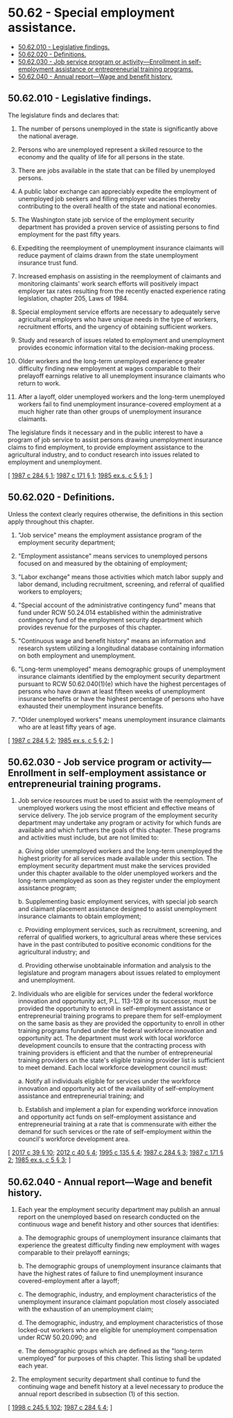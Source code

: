 # 50.62 - Special employment assistance.
* [50.62.010 - Legislative findings.](#5062010---legislative-findings)
* [50.62.020 - Definitions.](#5062020---definitions)
* [50.62.030 - Job service program or activity—Enrollment in self-employment assistance or entrepreneurial training programs.](#5062030---job-service-program-or-activityenrollment-in-self-employment-assistance-or-entrepreneurial-training-programs)
* [50.62.040 - Annual report—Wage and benefit history.](#5062040---annual-reportwage-and-benefit-history)
## 50.62.010 - Legislative findings.
The legislature finds and declares that:

1. The number of persons unemployed in the state is significantly above the national average.

2. Persons who are unemployed represent a skilled resource to the economy and the quality of life for all persons in the state.

3. There are jobs available in the state that can be filled by unemployed persons.

4. A public labor exchange can appreciably expedite the employment of unemployed job seekers and filling employer vacancies thereby contributing to the overall health of the state and national economies.

5. The Washington state job service of the employment security department has provided a proven service of assisting persons to find employment for the past fifty years.

6. Expediting the reemployment of unemployment insurance claimants will reduce payment of claims drawn from the state unemployment insurance trust fund.

7. Increased emphasis on assisting in the reemployment of claimants and monitoring claimants' work search efforts will positively impact employer tax rates resulting from the recently enacted experience rating legislation, chapter 205, Laws of 1984.

8. Special employment service efforts are necessary to adequately serve agricultural employers who have unique needs in the type of workers, recruitment efforts, and the urgency of obtaining sufficient workers.

9. Study and research of issues related to employment and unemployment provides economic information vital to the decision-making process.

10. Older workers and the long-term unemployed experience greater difficulty finding new employment at wages comparable to their prelayoff earnings relative to all unemployment insurance claimants who return to work.

11. After a layoff, older unemployed workers and the long-term unemployed workers fail to find unemployment insurance-covered employment at a much higher rate than other groups of unemployment insurance claimants.

The legislature finds it necessary and in the public interest to have a program of job service to assist persons drawing unemployment insurance claims to find employment, to provide employment assistance to the agricultural industry, and to conduct research into issues related to employment and unemployment.

\[ [1987 c 284 § 1](http://leg.wa.gov/CodeReviser/documents/sessionlaw/1987c284.pdf?cite=1987%20c%20284%20§%201); [1987 c 171 § 1](http://leg.wa.gov/CodeReviser/documents/sessionlaw/1987c171.pdf?cite=1987%20c%20171%20§%201); [1985 ex.s. c 5 § 1](http://leg.wa.gov/CodeReviser/documents/sessionlaw/1985ex1c5.pdf?cite=1985%20ex.s.%20c%205%20§%201); \]

## 50.62.020 - Definitions.
Unless the context clearly requires otherwise, the definitions in this section apply throughout this chapter.

1. "Job service" means the employment assistance program of the employment security department;

2. "Employment assistance" means services to unemployed persons focused on and measured by the obtaining of employment;

3. "Labor exchange" means those activities which match labor supply and labor demand, including recruitment, screening, and referral of qualified workers to employers;

4. "Special account of the administrative contingency fund" means that fund under RCW 50.24.014 established within the administrative contingency fund of the employment security department which provides revenue for the purposes of this chapter.

5. "Continuous wage and benefit history" means an information and research system utilizing a longitudinal database containing information on both employment and unemployment.

6. "Long-term unemployed" means demographic groups of unemployment insurance claimants identified by the employment security department pursuant to RCW 50.62.040(1)(e) which have the highest percentages of persons who have drawn at least fifteen weeks of unemployment insurance benefits or have the highest percentage of persons who have exhausted their unemployment insurance benefits.

7. "Older unemployed workers" means unemployment insurance claimants who are at least fifty years of age.

\[ [1987 c 284 § 2](http://leg.wa.gov/CodeReviser/documents/sessionlaw/1987c284.pdf?cite=1987%20c%20284%20§%202); [1985 ex.s. c 5 § 2](http://leg.wa.gov/CodeReviser/documents/sessionlaw/1985ex1c5.pdf?cite=1985%20ex.s.%20c%205%20§%202); \]

## 50.62.030 - Job service program or activity—Enrollment in self-employment assistance or entrepreneurial training programs.
1. Job service resources must be used to assist with the reemployment of unemployed workers using the most efficient and effective means of service delivery. The job service program of the employment security department may undertake any program or activity for which funds are available and which furthers the goals of this chapter. These programs and activities must include, but are not limited to:

   a. Giving older unemployed workers and the long-term unemployed the highest priority for all services made available under this section. The employment security department must make the services provided under this chapter available to the older unemployed workers and the long-term unemployed as soon as they register under the employment assistance program;

   b. Supplementing basic employment services, with special job search and claimant placement assistance designed to assist unemployment insurance claimants to obtain employment;

   c. Providing employment services, such as recruitment, screening, and referral of qualified workers, to agricultural areas where these services have in the past contributed to positive economic conditions for the agricultural industry; and

   d. Providing otherwise unobtainable information and analysis to the legislature and program managers about issues related to employment and unemployment.

2. Individuals who are eligible for services under the federal workforce innovation and opportunity act, P.L. 113-128 or its successor, must be provided the opportunity to enroll in self-employment assistance or entrepreneurial training programs to prepare them for self-employment on the same basis as they are provided the opportunity to enroll in other training programs funded under the federal workforce innovation and opportunity act. The department must work with local workforce development councils to ensure that the contracting process with training providers is efficient and that the number of entrepreneurial training providers on the state's eligible training provider list is sufficient to meet demand. Each local workforce development council must:

   a. Notify all individuals eligible for services under the workforce innovation and opportunity act of the availability of self-employment assistance and entrepreneurial training; and

   b. Establish and implement a plan for expending workforce innovation and opportunity act funds on self-employment assistance and entrepreneurial training at a rate that is commensurate with either the demand for such services or the rate of self-employment within the council's workforce development area.

\[ [2017 c 39 § 10](http://lawfilesext.leg.wa.gov/biennium/2017-18/Pdf/Bills/Session%20Laws/Senate/5237.SL.pdf?cite=2017%20c%2039%20§%2010); [2012 c 40 § 4](http://lawfilesext.leg.wa.gov/biennium/2011-12/Pdf/Bills/Session%20Laws/Senate/6289.SL.pdf?cite=2012%20c%2040%20§%204); [1995 c 135 § 4](http://lawfilesext.leg.wa.gov/biennium/1995-96/Pdf/Bills/Session%20Laws/House/1063.SL.pdf?cite=1995%20c%20135%20§%204); [1987 c 284 § 3](http://leg.wa.gov/CodeReviser/documents/sessionlaw/1987c284.pdf?cite=1987%20c%20284%20§%203); [1987 c 171 § 2](http://leg.wa.gov/CodeReviser/documents/sessionlaw/1987c171.pdf?cite=1987%20c%20171%20§%202); [1985 ex.s. c 5 § 3](http://leg.wa.gov/CodeReviser/documents/sessionlaw/1985ex1c5.pdf?cite=1985%20ex.s.%20c%205%20§%203); \]

## 50.62.040 - Annual report—Wage and benefit history.
1. Each year the employment security department may publish an annual report on the unemployed based on research conducted on the continuous wage and benefit history and other sources that identifies:

   a. The demographic groups of unemployment insurance claimants that experience the greatest difficulty finding new employment with wages comparable to their prelayoff earnings;

   b. The demographic groups of unemployment insurance claimants that have the highest rates of failure to find unemployment insurance covered-employment after a layoff;

   c. The demographic, industry, and employment characteristics of the unemployment insurance claimant population most closely associated with the exhaustion of an unemployment claim;

   d. The demographic, industry, and employment characteristics of those locked-out workers who are eligible for unemployment compensation under RCW 50.20.090; and

   e. The demographic groups which are defined as the "long-term unemployed" for purposes of this chapter. This listing shall be updated each year.

2. The employment security department shall continue to fund the continuing wage and benefit history at a level necessary to produce the annual report described in subsection (1) of this section.

\[ [1998 c 245 § 102](http://lawfilesext.leg.wa.gov/biennium/1997-98/Pdf/Bills/Session%20Laws/Senate/6219.SL.pdf?cite=1998%20c%20245%20§%20102); [1987 c 284 § 4](http://leg.wa.gov/CodeReviser/documents/sessionlaw/1987c284.pdf?cite=1987%20c%20284%20§%204); \]

